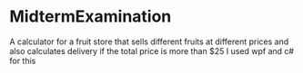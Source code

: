 # MidtermExamination
A calculator for a fruit store that sells different fruits at different prices and also calculates delivery if the total price is more than $25 
I used wpf and c# for this
